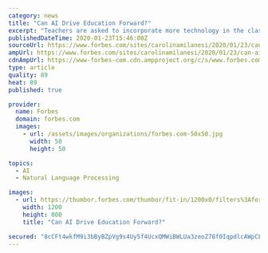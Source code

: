 ```yaml
---
category: news
title: "Can AI Drive Education Forward?"
excerpt: "Teachers are asked to incorporate more technology in the classroom but they are not necessarily given the time to learn and make the most out of it."
publishedDateTime: 2020-01-23T15:46:00Z
sourceUrl: https://www.forbes.com/sites/carolinamilanesi/2020/01/23/can-ai-drive-education-forward/
ampUrl: https://www.forbes.com/sites/carolinamilanesi/2020/01/23/can-ai-drive-education-forward/amp/
cdnAmpUrl: https://www-forbes-com.cdn.ampproject.org/c/s/www.forbes.com/sites/carolinamilanesi/2020/01/23/can-ai-drive-education-forward/amp/
type: article
quality: 89
heat: 89
published: true

provider:
  name: Forbes
  domain: forbes.com
  images:
    - url: /assets/images/organizations/forbes.com-50x50.jpg
      width: 50
      height: 50

topics:
  - AI
  - Natural Language Processing

images:
  - url: https://thumbor.forbes.com/thumbor/fit-in/1200x0/filters%3Aformat%28jpg%29/https%3A%2F%2Fspecials-images.forbesimg.com%2Fimageserve%2F1049273190%2F0x0.jpg
    width: 1200
    height: 800
    title: "Can AI Drive Education Forward?"

secured: "8cCFt4wkfM9i3bByBZpVg9s4Uy5f4UcxQMWiBWLUa3zeoZ78f0IqpdlcAWpCLV+EQxpj7cAiXdffR/1FNv955grTfJzUXkdgeCHnG78LZr9JyoYdCCkaNLr3K/jyfpF0oLbhyhOokKw2LnhLJ32gE3DFzTDstKPPoCRmIL6xKla3kgt4DLBI0yIr1q1KiBFhcZxcJdC359DL9Z23mrz/SDb/Bs8U95RTkQJG25QVC3dOmyAvHJJZV4tW5vwpOH90Y+YoDUrKs0znIqjcOj810tjhSw4XHRaUB9ijmNlWvu59rWxYDKDEygsg8ktjqnPWrdhz/0VleOk/qORSaEMCW1Axlet1go8HOARkSYIU+6Em3QdaBHg+qStIRCNaXN+z9dS0SHv65YPtt9enNrLqfktTsjODUCqjda7P2Xvx/HRICgtxmxLWAwdqp3FjRnhgQ3L+O6Hlqp8X5tpCACzPf7zPmK/ROqA2kcwip0WiUso=;F9OguXMqNggIO9wDPBnoSw=="
---
```


